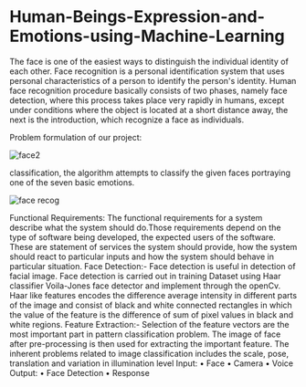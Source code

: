 # Human-Beings-Expression-and-Emotions-using-Machine-Learning

The face is one of the easiest ways to distinguish the individual identity of each other. Face recognition is a personal identification system that uses personal characteristics of a person to identify the person's identity. Human face recognition procedure basically consists of two phases, namely face detection, where this process takes place very rapidly in humans, except under conditions where the object is located at a short distance away, the next is the introduction, which recognize a face as individuals. 


Problem formulation of our project:

![face2](https://user-images.githubusercontent.com/30971726/103528607-41c88800-4eaa-11eb-8a2b-bccbd012563d.jpg)



classification, the algorithm attempts to classify the given faces portraying one of the seven basic emotions.




 ![face recog](https://user-images.githubusercontent.com/30971726/103528431-f3b38480-4ea9-11eb-9492-16af592b2d06.jpg)
 
 Functional Requirements:
The functional requirements for a system describe what the system should do.Those requirements depend on the type of software being developed, the expected users of the software. These are statement of services the system should provide, how the system should react to particular inputs and how the system should behave in particular situation.
Face Detection:- Face detection is useful in detection of facial image. Face detection is carried out in training Dataset using Haar classifier Voila-Jones face detector and implement through the openCv. Haar like features encodes the difference average intensity in different parts of the image and consist of black and white connected rectangles in which the value of the feature is the difference of sum of pixel values in black and white regions.
Feature Extraction:- Selection of the feature vectors are the most important part in pattern classification problem. The image of face after pre-processing is then used for extracting the important feature. The inherent problems related to image classification includes the scale, pose, translation and variation in illumination level
Input:
•	Face
•	Camera
•	Voice
Output:
•	Face Detection
•	Response




  
   


 
  
   
  
  
   
   
  
 

 
  
  
   
   
  
 

 
